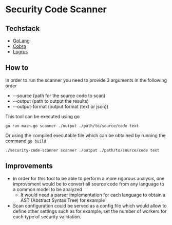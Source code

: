 # Security Code Scanner

## Techstack
- [GoLang](https://go.dev/) 
- [Cobra](https://github.com/spf13/cobra) 
- [Logrus](https://github.com/sirupsen/logrus)

## How to

In order to run the scanner you need to provide 3 arguments in the following order

- --source (path for the source code to scan)
- --output (path to output the results)
- --output-format (output format (text or json))

This tool can be executed using go

`go run main.go scanner ./output ./path/to/source/code text`

Or using the compiled executable file which can be obtained by running the command `go build`

`./security-code-scanner scanner ./output ./path/to/source/code text`

## Improvements

- In order for this tool to be able to perform a more rigorous analysis, one improvement would be to convert all source code from any language to a common model to be analyzed
  - It would need a parser implementation for each language to obtain a AST (Abstract Syntax Tree) for example
- Scan configuration could be served as a config file which would allow to define other settings such as for example, set the number of workers for each type of security validation. 